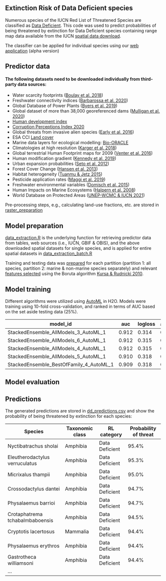 ## Extinction Risk of Data Deficient species

Numerous species of the IUCN Red List of Threatened Species are classified as [Data Deficient](https://www.iucnredlist.org/search?permalink=2ed13c01-7e0e-4596-a100-38ed47d30a99). This code was used to predict probabilities of being threatened by extinction for Data Deficient species containing range map data available from the IUCN [spatial data download](https://www.iucnredlist.org/resources/spatial-data-download).

The classifier can be applied for individual species using our [web application](https://ml-extinctionrisk.indecol.no/) (alpha version)

## Predictor data

#### The following datasets need to be downloaded individually from third-party data sources:

-   Water scarcity footprints ([Boulay et al. 2018](https://doi.org/10.1007/s11367-017-1333-8))
-   Freshwater connectivity indices ([Barbarossa et al. 2020](https://doi.org/10.1073/pnas.1912776117))
-   Global Database of Power Plants ([Byers et al. 2019](https://datasets.wri.org/dataset/globalpowerplantdatabase))
-   Global dataset of more than 38,000 georeferenced dams ([Mulligan et al. 2020](https://doi.org/10.1038/s41597-020-0362-5))
-   [Human development index](http://hdr.undp.org/sites/default/files/2020_statistical_annex_all.xlsx)
-   [Corruption Perceptions Index 2020](https://images.transparencycdn.org/images/CPI_FULL_DATA_2021-01-27-162209.zip)
-   Global threats from invasive alien species ([Early et al. 2016](https://doi.org/10.1038/ncomms12485))
-   ESA CCI [Land cover](http://maps.elie.ucl.ac.be/CCI/viewer/download.php)
-   Marine data layers for ecological modelling: [Bio-ORACLE](https://bio-oracle.org)
-   Climatologies at high resolution ([Karger et al. 2018](https://doi.org/10.5061/dryad.kd1d4))
-   Global terrestrial Human Footprint maps for 2009 ([Venter et al. 2016](https://doi.org/10.1038/sdata.2016.67))
-   Human modification gradient ([Kennedy et al. 2019](https://doi.org/10.1111/gcb.14549))
-   Urban expansion probabilities ([Seto et al. 2012](https://doi.org/10.1073/pnas.1211658109))
-   Forest Cover Change ([Hansen et al. 2013](https://doi.org/10.1126/science.1244693))
-   Habitat heterogeneity ([Tuanmu & Jetz 2015](https://doi.org/10.1111/geb.12365))
-   Pesticide application rates ([Maggi et al. 2019](https://doi.org/10.1038/s41597-019-0169-4))
-   Freshwater environmental variables ([Domisch et al. 2015](https://doi.org/10.1038/sdata.2015.73))
-   Human Impacts on Marine Ecosystems ([Halpern et al. 2008](https://doi.org/10.1126/science.1149345))
-   World Database on Protected Areas ([UNEP-WCMC & IUCN 2021](www.protectedplanet.net))

Pre-processing steps, e.g., calculating land-use fractions, etc. are stored in [raster_preparation](https://github.com/jannebor/dd_forecast/tree/main/workflow/1_Preparation/raster_preparation)

## Model preparation

[data_extraction.R](https://github.com/jannebor/dd_forecast/blob/main/workflow/1_Preparation/model_preparation/data_extraction.R) is the underlying function for retrieving predictor data from tables, web sources (i.e., IUCN, GBIF & OBIS), and the above downloaded spatial datasets for single species, and is applied for entire spatial datasets in [data_extraction_batch.R](https://github.com/jannebor/dd_forecast/blob/main/workflow/1_Preparation/model_preparation/2_data_extraction_batch.R)

Training and testing data was [prepared](https://github.com/jannebor/dd_forecast/blob/main/workflow/1_Preparation/model_preparation/3_model_prep.R) for each partition (partition 1: all species, partition 2: marine & non-marine species separately) and relevant [features selected](https://github.com/jannebor/dd_forecast/blob/main/workflow/1_Preparation/model_preparation/3.1_feature_selection.R) using the Boruta algorithm [Kursa & Rudnicki 2010](https://doi.org/10.18637/jss.v036.i11).

## Model training

Different algorithms were utilized using [AutoML](https://docs.h2o.ai/h2o/latest-stable/h2o-docs/automl.html) in H2O. Models were training using 10-fold cross-validation, and ranked in terms of AUC based on the set aside testing data (25%).

| model_id                                 | auc   | logloss | aucpr | mean_per_class_error | rmse  | mse   |
|------------------------------------------|-------|---------|-------|----------------------|-------|-------|
| StackedEnsemble_AllModels_3\_AutoML_1    | 0.912 | 0.314   | 0.795 | 0.174                | 0.311 | 0.097 |
| StackedEnsemble_AllModels_6\_AutoML_1    | 0.912 | 0.315   | 0.795 | 0.175                | 0.311 | 0.097 |
| StackedEnsemble_AllModels_4\_AutoML_1    | 0.912 | 0.315   | 0.795 | 0.175                | 0.311 | 0.097 |
| StackedEnsemble_AllModels_5\_AutoML_1    | 0.910 | 0.318   | 0.791 | 0.176                | 0.313 | 0.098 |
| StackedEnsemble_BestOfFamily_4\_AutoML_1 | 0.909 | 0.318   | 0.793 | 0.184                | 0.313 | 0.098 |

## Model evaluation




## Predictions

The generated predictions are stored in [dd_predictions.csv](https://github.com/jannebor/dd_forecast/blob/main/dd_predictions.csv) and show the probability of being threatened by extinction for each species:

| Species                         | Taxonomic class | RL category    | Probability of threat |
|---------------------------------|-----------------|----------------|-----------------------|
| Nyctibatrachus sholai           | Amphibia        | Data Deficient | 95.4%                 |
| Eleutherodactylus verruculatus  | Amphibia        | Data Deficient | 95.3%                 |
| Micrixalus thampii              | Amphibia        | Data Deficient | 95.0%                 |
| Crossodactylus dantei           | Amphibia        | Data Deficient | 94.7%                 |
| Physalaemus barrioi             | Amphibia        | Data Deficient | 94.7%                 |
| Crotaphatrema tchabalmbaboensis | Amphibia        | Data Deficient | 94.5%                 |
| Cryptotis lacertosus            | Mammalia        | Data Deficient | 94.4%                 |
| Physalaemus erythros            | Amphibia        | Data Deficient | 94.4%                 |
| Gastrotheca williamsoni         | Amphibia        | Data Deficient | 94.4%                 |
| …                               |                 |                |                       |
